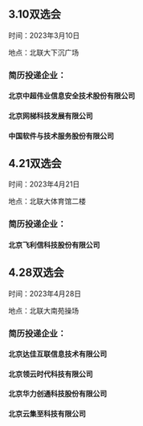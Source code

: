 ## 3.10双选会

时间：2023年3月10日

地点：北联大下沉广场

### 简历投递企业：

#### 北京中超伟业信息安全技术股份有限公司



#### 北京网梯科技发展有限公司



#### 中国软件与技术服务股份有限公司





## 4.21双选会

时间：2023年4月21日

地点：北联大体育馆二楼

### 简历投递企业：

#### 北京飞利信科技股份有限公司





## 4.28双选会

时间：2023年4月28日

地点：北联大南苑操场

### 简历投递企业：

#### 北京达佳互联信息技术有限公司



#### 北京领云时代科技有限公司



#### 北京华力创通科技股份有限公司



#### 北京云集至科技有限公司
